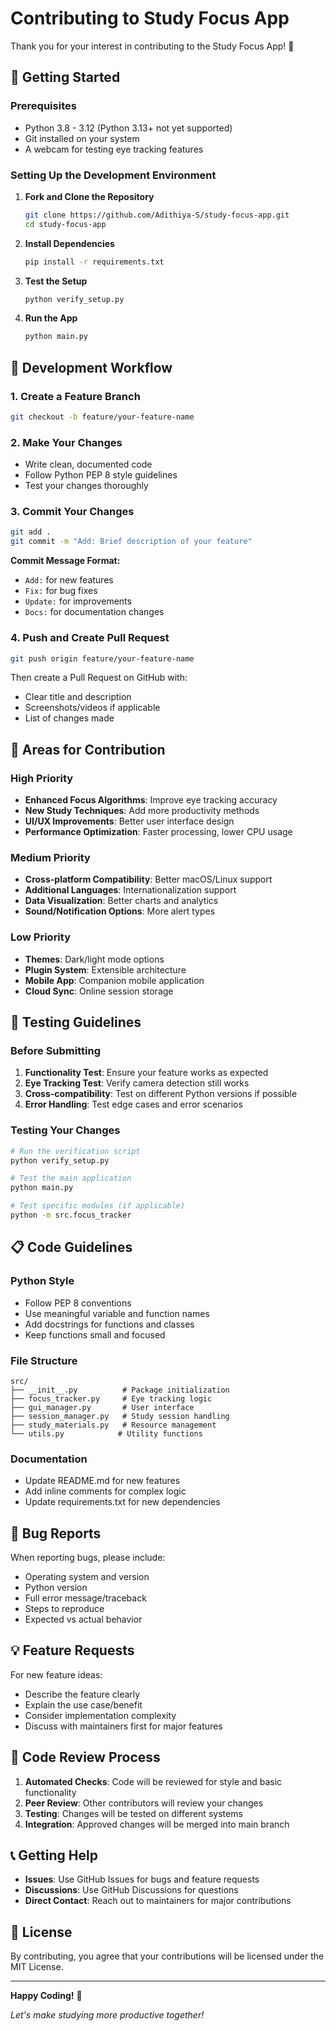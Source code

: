 # Contributing to Study Focus App

Thank you for your interest in contributing to the Study Focus App! 🎯

## 🚀 Getting Started

### Prerequisites
- Python 3.8 - 3.12 (Python 3.13+ not yet supported)
- Git installed on your system
- A webcam for testing eye tracking features

### Setting Up the Development Environment

1. **Fork and Clone the Repository**
   ```bash
   git clone https://github.com/Adithiya-S/study-focus-app.git
   cd study-focus-app
   ```

2. **Install Dependencies**
   ```bash
   pip install -r requirements.txt
   ```

3. **Test the Setup**
   ```bash
   python verify_setup.py
   ```

4. **Run the App**
   ```bash
   python main.py
   ```

## 🔄 Development Workflow

### 1. Create a Feature Branch
```bash
git checkout -b feature/your-feature-name
```

### 2. Make Your Changes
- Write clean, documented code
- Follow Python PEP 8 style guidelines
- Test your changes thoroughly

### 3. Commit Your Changes
```bash
git add .
git commit -m "Add: Brief description of your feature"
```

**Commit Message Format:**
- `Add:` for new features
- `Fix:` for bug fixes
- `Update:` for improvements
- `Docs:` for documentation changes

### 4. Push and Create Pull Request
```bash
git push origin feature/your-feature-name
```

Then create a Pull Request on GitHub with:
- Clear title and description
- Screenshots/videos if applicable
- List of changes made

## 🎯 Areas for Contribution

### High Priority
- **Enhanced Focus Algorithms**: Improve eye tracking accuracy
- **New Study Techniques**: Add more productivity methods
- **UI/UX Improvements**: Better user interface design
- **Performance Optimization**: Faster processing, lower CPU usage

### Medium Priority
- **Cross-platform Compatibility**: Better macOS/Linux support
- **Additional Languages**: Internationalization support
- **Data Visualization**: Better charts and analytics
- **Sound/Notification Options**: More alert types

### Low Priority
- **Themes**: Dark/light mode options
- **Plugin System**: Extensible architecture
- **Mobile App**: Companion mobile application
- **Cloud Sync**: Online session storage

## 🧪 Testing Guidelines

### Before Submitting
1. **Functionality Test**: Ensure your feature works as expected
2. **Eye Tracking Test**: Verify camera detection still works
3. **Cross-compatibility**: Test on different Python versions if possible
4. **Error Handling**: Test edge cases and error scenarios

### Testing Your Changes
```bash
# Run the verification script
python verify_setup.py

# Test the main application
python main.py

# Test specific modules (if applicable)
python -m src.focus_tracker
```

## 📋 Code Guidelines

### Python Style
- Follow PEP 8 conventions
- Use meaningful variable and function names
- Add docstrings for functions and classes
- Keep functions small and focused

### File Structure
```
src/
├── __init__.py          # Package initialization
├── focus_tracker.py     # Eye tracking logic
├── gui_manager.py       # User interface
├── session_manager.py   # Study session handling
├── study_materials.py   # Resource management
└── utils.py            # Utility functions
```

### Documentation
- Update README.md for new features
- Add inline comments for complex logic
- Update requirements.txt for new dependencies

## 🐛 Bug Reports

When reporting bugs, please include:
- Operating system and version
- Python version
- Full error message/traceback
- Steps to reproduce
- Expected vs actual behavior

## 💡 Feature Requests

For new feature ideas:
- Describe the feature clearly
- Explain the use case/benefit
- Consider implementation complexity
- Discuss with maintainers first for major features

## 🤝 Code Review Process

1. **Automated Checks**: Code will be reviewed for style and basic functionality
2. **Peer Review**: Other contributors will review your changes
3. **Testing**: Changes will be tested on different systems
4. **Integration**: Approved changes will be merged into main branch

## 📞 Getting Help

- **Issues**: Use GitHub Issues for bugs and feature requests
- **Discussions**: Use GitHub Discussions for questions
- **Direct Contact**: Reach out to maintainers for major contributions

## 📝 License

By contributing, you agree that your contributions will be licensed under the MIT License.

---

**Happy Coding!** 🚀

*Let's make studying more productive together!*
